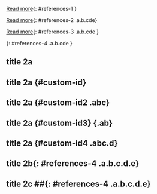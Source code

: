 [Read more](http://www.stackoverflow.com "read more"){: #references-1 }

[Read more](http://www.stackoverflow.com "read more"){: #references-2 .a.b.cde}

[Read more](http://www.stackoverflow.com "read more"){: #references-3 .a.b.cde }

[](){: #references-4 .a.b.cde }

## title 2a

## title 2a {#custom-id}

## title 2a {#custom-id2 .abc}

## title 2a {#custom-id3} {.ab}

## title 2a {#custom-id4 .abc.d}

## title 2b{: #references-4 .a.b.c.d.e}

## title 2c ##{: #references-4 .a.b.c.d.e}

